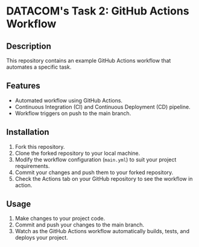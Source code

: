 # DATACOM's Task 2: GitHub Actions Workflow

## Description
This repository contains an example GitHub Actions workflow that automates a specific task. 

## Features
- Automated workflow using GitHub Actions.
- Continuous Integration (CI) and Continuous Deployment (CD) pipeline.
- Workflow triggers on push to the main branch.

## Installation
1. Fork this repository.
2. Clone the forked repository to your local machine.
3. Modify the workflow configuration (`main.yml`) to suit your project requirements.
4. Commit your changes and push them to your forked repository.
5. Check the Actions tab on your GitHub repository to see the workflow in action.

## Usage
1. Make changes to your project code.
2. Commit and push your changes to the main branch.
3. Watch as the GitHub Actions workflow automatically builds, tests, and deploys your project.

